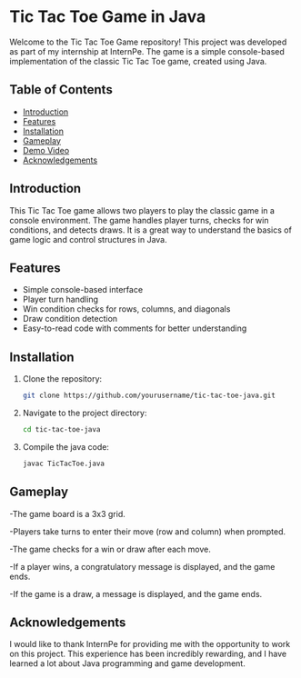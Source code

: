 # Tic Tac Toe Game in Java 

Welcome to the Tic Tac Toe Game repository! This project was developed as part of my internship at InternPe. The game is a simple console-based implementation of the classic Tic Tac Toe game, created using Java.

## Table of Contents

- [Introduction](#introduction)
- [Features](#features)
- [Installation](#installation)
- [Gameplay](#gameplay)
- [Demo Video](#demo-video)
- [Acknowledgements](#acknowledgements)

## Introduction

This Tic Tac Toe game allows two players to play the classic game in a console environment. The game handles player turns, checks for win conditions, and detects draws. It is a great way to understand the basics of game logic and control structures in Java.

## Features

- Simple console-based interface
- Player turn handling
- Win condition checks for rows, columns, and diagonals
- Draw condition detection
- Easy-to-read code with comments for better understanding

## Installation

1. Clone the repository:
   ```bash
   git clone https://github.com/yourusername/tic-tac-toe-java.git
2. Navigate to the project directory:
   ```bash
   cd tic-tac-toe-java
3. Compile the java code:
   ```bash
   javac TicTacToe.java

## Gameplay
-The game board is a 3x3 grid.

-Players take turns to enter their move (row and column) when prompted.

-The game checks for a win or draw after each move.

-If a player wins, a congratulatory message is displayed, and the game ends.

-If the game is a draw, a message is displayed, and the game ends.


## Acknowledgements
I would like to thank InternPe for providing me with the opportunity to work on this project. This experience has been incredibly rewarding, and I have learned a lot about Java programming and game development.
